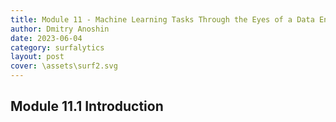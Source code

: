 ```yaml
---
title: Module 11 - Machine Learning Tasks Through the Eyes of a Data Engineer
author: Dmitry Anoshin 
date: 2023-06-04
category: surfalytics
layout: post
cover: \assets\surf2.svg
---
```



Module 11.1 Introduction
-------------